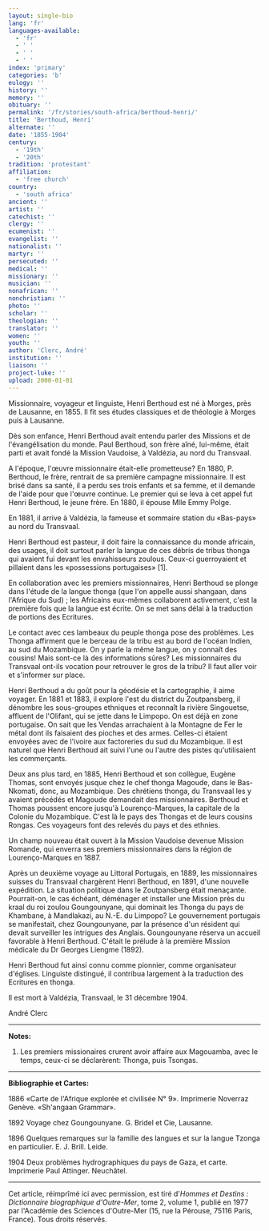 ```yaml
---
layout: single-bio
lang: 'fr'
languages-available:
  - 'fr'
  - ' '
  - ' '
  - ' '
index: 'primary'
categories: 'b'
eulogy: ''
history: ''
memory: ''
obituary: ''
permalink: '/fr/stories/south-africa/berthoud-henri/'
title: 'Berthoud, Henri'
alternate: ''
date: '1855-1904'
century:
  - '19th'
  - '20th'
tradition: 'protestant'
affiliation:
  - 'free church'
country:
  - 'south africa'
ancient: ''
artist: ''
catechist: ''
clergy: ''
ecumenist: ''
evangelist: ''
nationalist: ''
martyr: ''
persecuted: ''
medical: ''
missionary: ''
musician: ''
nonafrican: ''
nonchristian: ''
photo: ''
scholar: ''
theologian: ''
translator: ''
women: ''
youth: ''
author: 'Clerc, André'
institution: ''
liaison: ''
project-luke: ''
upload: 2000-01-01
---
```



Missionnaire, voyageur et linguiste, Henri Berthoud est né à Morges, près de Lausanne, en 1855. Il fit ses études classiques et de théologie à Morges puis à Lausanne.

Dès son enfance, Henri Berthoud avait entendu parler des Missions et de l'évangélisation du monde. Paul Berthoud, son frère aîné, lui-même, était parti et avait fondé la Mission Vaudoise, à Valdézia, au nord du Transvaal.

A l'époque, l'œuvre missionnaire était-elle prometteuse? En 1880, P. Berthoud, le frère, rentrait de sa première campagne missionnaire. Il est brisé dans sa santé, il a perdu ses trois enfants et sa femme, et il demande de l'aide pour que l'œuvre continue. Le premier qui se leva à cet appel fut Henri Berthoud, le jeune frère. En 1880, il épouse Mlle Emmy Polge.

En 1881, il arrive à Valdézia, la fameuse et sommaire station du &laquo;Bas-pays&raquo; au nord du Transvaal.

Henri Berthoud est pasteur, il doit faire la connaissance du monde africain, des usages, il doit surtout parler la langue de ces débris de tribus thonga qui avaient fui devant les envahisseurs zoulous. Ceux-ci guerroyaient et pillaient dans les &laquo;possessions portugaises&raquo; [1].

En collaboration avec les premiers missionnaires, Henri Berthoud se plonge dans l'étude de la langue thonga (que l'on appelle aussi shangaan, dans l'Afrique du Sud) ; les Africains eux-mêmes collaborent activement, c'est la première fois que la langue est écrite. On se met sans délai à la traduction de portions des Ecritures.

Le contact avec ces lambeaux du peuple thonga pose des problèmes. Les Thonga affirment que le berceau de la tribu est au bord de l'océan Indien, au sud du Mozambique. On y parle la même langue, on y connaît des cousins! Mais sont-ce là des informations sûres? Les missionnaires du Transvaal ont-ils vocation pour retrouver le gros de la tribu? Il faut aller voir et s'informer sur place.

Henri Berthoud a du goût pour la géodésie et la cartographie, il aime voyager. En 1881 et 1883, il explore l'est du district du Zoutpansberg, il dénombre les sous-groupes ethniques et reconnaît la rivière Singouetse, affluent de l'Olifant, qui se jette dans le Limpopo. On est déjà en zone portugaise. On sait que les Vendas arrachaient à la Montagne de Fer le métal dont ils faisaient des pioches et des armes. Celles-ci étaient envoyées avec de l'ivoire aux factoreries du sud du Mozambique. Il est naturel que Henri Berthoud ait suivi l'une ou l'autre des pistes qu'utilisaient les commerçants.

Deux ans plus tard, en 1885, Henri Berthoud et son collègue, Eugène Thomas, sont envoyés jusque chez le chef thonga Magoude, dans le Bas-Nkomati, donc, au Mozambique. Des chrétiens thonga, du Transvaal les y avaient précédés et Magoude demandait des missionnaires. Berthoud et Thomas poussent encore jusqu'à Lourenço-Marques, la capitale de la Colonie du Mozambique. C'est là le pays des Thongas et de leurs cousins Rongas. Ces voyageurs font des relevés du pays et des ethnies.

Un champ nouveau était ouvert à la Mission Vaudoise devenue Mission Romande, qui enverra ses premiers missionnaires dans la région de Lourenço-Marques en 1887.

Après un deuxième voyage au Littoral Portugais, en 1889, les missionnaires suisses du Transvaal chargèrent Henri Berthoud, en 1891, d'une nouvelle expédition. La situation politique dans le Zoutpansberg était menaçante. Pourrait-on, le cas échéant, déménager et installer une Mission près du kraal du roi zoulou Goungounyane, qui dominait les Thonga du pays de Khambane, à Mandlakazi, au N.-E. du Limpopo? Le gouvernement portugais se manifestait, chez Goungounyane, par la présence d'un résident qui devait surveiller les intrigues des Anglais. Goungounyane réserva un accueil favorable à Henri Berthoud. C'était le prélude à la première Mission médicale du Dr Georges Liengme (1892).

Henri Berthoud fut ainsi connu comme pionnier, comme organisateur d'églises. Linguiste distingué, il contribua largement à la traduction des Ecritures en thonga.

Il est mort à Valdézia, Transvaal, le 31 décembre 1904.

André Clerc

---

**Notes:**

1. Les premiers missionaires crurent avoir affaire aux Magouamba, avec le temps, ceux-ci se déclarèrent: Thonga, puis Tsongas.

---

**Bibliographie et Cartes:**

1886 &laquo;Carte de l'Afrique explorée et civilisée N° 9&raquo;. Imprimerie Noverraz Genève. &laquo;Sh'angaan Grammar&raquo;.

1892 Voyage chez Goungounyane. G. Bridel et Cie, Lausanne.

1896 Quelques remarques sur la famille des langues et sur la langue Tzonga en particulier. E. J. Brill. Leide.

1904 Deux problèmes hydrographiques du pays de Gaza, et carte. Imprimerie Paul Attinger. Neuchâtel.

---

Cet article, r&eacute;impr&icirc;m&eacute; ici avec permission, est tir&eacute; d'*Hommes et Destins : Dictionnaire biographique d'Outre-Mer*, tome 2, volume 1, publi&eacute; en 1977 par l'Acad&eacute;mie des Sciences d'Outre-Mer (15, rue la P&eacute;rouse, 75116 Paris, France). Tous droits r&eacute;serv&eacute;s.